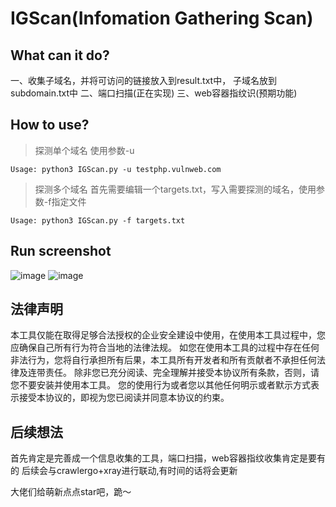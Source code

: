 # IGScan(Infomation Gathering Scan)
## What can it do? 
一、收集子域名，并将可访问的链接放入到result.txt中， 子域名放到subdomain.txt中
二、端口扫描(正在实现)
三、web容器指纹识(预期功能)
## How to use?
>探测单个域名 使用参数-u

```
Usage: python3 IGScan.py -u testphp.vulnweb.com
```
>探测多个域名
首先需要编辑一个targets.txt，写入需要探测的域名，使用参数-f指定文件

```
Usage: python3 IGScan.py -f targets.txt 
```
## Run screenshot
![image](https://github.com/ro4lsc/IGScan/blob/master/screenshot-1.png)
![image](https://github.com/ro4lsc/IGScan/blob/master/screenshot-2.png)

## 法律声明
本工具仅能在取得足够合法授权的企业安全建设中使用，在使用本工具过程中，您应确保自己所有行为符合当地的法律法规。 如您在使用本工具的过程中存在任何非法行为，您将自行承担所有后果，本工具所有开发者和所有贡献者不承担任何法律及连带责任。 除非您已充分阅读、完全理解并接受本协议所有条款，否则，请您不要安装并使用本工具。 您的使用行为或者您以其他任何明示或者默示方式表示接受本协议的，即视为您已阅读并同意本协议的约束。

## 后续想法
首先肯定是完善成一个信息收集的工具，端口扫描，web容器指纹收集肯定是要有的
后续会与crawlergo+xray进行联动,有时间的话将会更新

大佬们给萌新点点star吧，跪～
